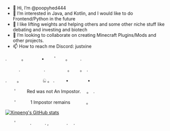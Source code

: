 - 👋 Hi, I’m @poopyhed444
- 👀 I’m interested in Java, and Kotlin, and I would like to do Frontend/Python in the future
- 🌱 I like lifting weights and helping others and some other niche stuff like debating and investing and biotech
- 💞️ I’m looking to collaborate on creating Minecraft Plugins/Mods and other projects.
- 📫 How to reach me Discord: justxine

<!---
I mainly make configs and scripts and I sometimes paste some anticheats (very bad at it though)
--->

. 　　　。　　　　•　 　ﾟ　　。 　　.



　　　.　　　 　　.　　　　　。　　 。　. 　



.　　 。　　　　　 ඞ 。 . 　　 • 　　　　•



　　ﾟ　　 Red was not An Impostor.　 。　.



　　'　　　 1 Impostor remains 　 　　。


[![Xinpeng's GitHub stats](https://github-readme-stats.vercel.app/api?username=poopyhed444)](https://github.com/anuraghazra/github-readme-stats)

　　ﾟ　　　.　　　. ,　　　　.　 .
